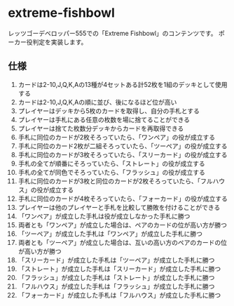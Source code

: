 # extreme-fishbowl

レッツゴーデベロッパー555での「Extreme Fishbowl」のコンテンツです。
ポーカー役判定を実装します。

## 仕様
1. カードは2-10,J,Q,K,Aの13種が4セットある計52枚を1組のデッキとして使用する
2. カードは2-10,J,Q,K,Aの順に並び、後になるほど位が高い
3. プレイヤーはデッキから5枚のカードを取得し、自分の手札とする
4. プレイヤーは手札にある任意の枚数を場に捨てることができる
5. プレイヤーは捨てた枚数分デッキからカードを再取得できる
6. 手札に同位のカードが2枚そろっていたら、「ワンペア」の役が成立する
7. 手札に同位のカード2枚が二組そろっていたら、「ツーペア」の役が成立する
8. 手札に同位のカードが3枚そろっていたら、「スリーカード」の役が成立する
9. 手札の全てが順番にそろっていたら、「ストレート」の役が成立する
10. 手札の全てが同色でそろっていたら、「フラッシュ」の役が成立する
11. 手札に同位のカードが3枚と同位のカードが2枚そろっていたら、「フルハウス」の役が成立する
12. 手札に同位のカードが4枚そろっていたら、「フォーカード」の役が成立する
13. プレイヤーは他のプレイヤーと手札を比較して勝敗を付けることができる
14. 「ワンペア」が成立した手札は役が成立しなかった手札に勝つ
15. 両者とも「ワンペア」が成立した場合は、ペアのカードの位が高い方が勝つ
16. 「ツーペア」が成立した手札は「ワンペア」が成立した手札に勝つ
17. 両者とも「ツーペア」が成立した場合は、互いの高い方のペアのカードの位が高い方が勝つ
18. 「スリーカード」が成立した手札は「ツーペア」が成立した手札に勝つ
19. 「ストレート」が成立した手札は「スリーカード」が成立した手札に勝つ
20. 「フラッシュ」が成立した手札は「ストレート」が成立した手札に勝つ
21. 「フルハウス」が成立した手札は「フラッシュ」が成立した手札に勝つ
22. 「フォーカード」が成立した手札は「フルハウス」が成立した手札に勝つ
